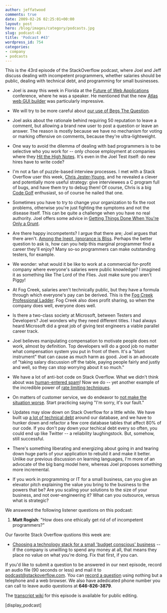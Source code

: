 ```yaml
---
author: jeffatwood
comments: true
date: 2009-02-26 02:25:01+00:00
layout: post
hero: /blog/images/category/podcasts.jpg
slug: podcast-43
title: 'Podcast #43'
wordpress_id: 754
categories:
- company
- podcasts
---
```



This is the 43rd episode of the StackOverflow podcast, where Joel and
Jeff discuss dealing with incompetent programmers, whether salaries should be public, dealing with technical debt, and programming for small businesses.






  * Joel is away this week in Florida at the [Future of Web Applications](http://events.carsonified.com/content) conference, where he was a speaker. He mentioned that the new [Atlas web GUI builder](http://280atlas.com/) was particularly impressive.


  * We will try to be more careful about [our use of Begs The Question](http://begthequestion.info/).


  * Joel asks about the rationale behind requiring 50 reputation to leave a comment, but allowing a brand new user to post a question or leave an answer. The reason is mostly because we have no mechanism for voting or marking offensive on comments, because they're ultra-lightweight.


  * One way to avoid the dilemma of dealing with bad programmers is to be selective who you work for -- only choose employment at companies where they [Hit the High Notes](http://www.joelonsoftware.com/articles/HighNotes.html). It's even in the Joel Test itself: do new hires have to write code?


  * I'm not a fan of puzzle-based interview processes. I met with a Stack Overflow user this week, [Chris Jester-Young](http://stackoverflow.com/users/13/chris-jester-young), and he revealed a clever and potentially more useful strategy: give interviewees a C program full of bugs, and have them try to debug them! Of course, Chris is a big [Code Golf](http://codegolf.com/) enthusiast, so of course he nailed that one.


  * Sometimes you have to try to change your organization to fix the root problems, otherwise you're just fighting the symptoms and not the disease itself. This can be quite a challenge when you have no real authority. Joel offers some advice in [Getting Things Done When You're Only a Grunt](http://www.joelonsoftware.com/articles/fog0000000332.html).


  * Are there happy incompetents? I argue that there are; Joel argues that there aren't. [Among the Inept, Ignorance is Bliss](http://www.nytimes.com/library/national/science/health/011800hth-behavior-incompetents.html). Perhaps the better question to ask is, how can you help this marginal programmer find a career they'll enjoy? Many so-so programmers can make outstanding testers, for example.


  * We wonder: what would it be like to work at a commercial for-profit company where everyone's salaries were public knowledge? I imagined it as something like The Lord of the Flies. Just make sure you aren't Piggy!  



  * At Fog Creek, salaries aren't technically public, but they have a formula through which everyone's pay can be derived. This is the [Fog Creek Professional Ladder](http://joelonsoftware.com/articles/Ladder.html). Fog Creek also does profit sharing, so when the company does well, everyone does well.


  * Is there a two-class society at Microsoft, between Testers and Developers? Joel wonders why they need different titles. I had always heard Microsoft did a great job of giving test engineers a viable parallel career track.


  * Joel believes manipulating compensation to motivate people does not work, almost by definition. Top developers will do a good job no matter what compensation system you put in front of them. It's a "blunt instrument" that can cause as much harm as good. Joel is an advocate of "taking salary discussion off the table, paying people fairly and justly and well, so they can stop worrying about it so much."


  * We have a lot of anti-bot code on Stack Overflow. What we didn't think about was [human-entered spam](http://blog.stackoverflow.com/2009/02/new-question-answer-rate-limits/)! Now we do -- yet another example of the incredible power of [rate limiting techniques](http://www.codinghorror.com/blog/archives/001228.html).


  * On matters of customer service, we do endeavor to [not make the situation worse](http://www.joelonsoftware.com/articles/customerservice.html). Start practicing saying "I'm sorry, it's our fault."


  * Updates may slow down on Stack Overflow for a little while. We have built up [a lot of technical debt](http://blogs.construx.com/blogs/stevemcc/archive/2007/11/01/technical-debt-2.aspx) around our database, and we have to hunker down and refactor a few core database tables that affect 80% of our code. If you don't pay down your techical debt every so often, you could end up like Twitter -- a reliability laughingstock. But, somehow, still successful.


  * There's something liberating and energizing about going in and tearing down huge parts of your application to rebuild it and make it better. Unlike our previous discussion on learning languages, I'm more of an advocate of the big bang model here, whereas Joel proposes something more incremental.


  * If you work in programming or IT for a small business, can you give an elevator pitch explaining the value you bring to the business to the powers that be? Are you scaling your solutions to the size of your business, and not over-engineering it? What can you outsource, versus what is strategic?  





We answered the following listener questions on this podcast:






  1. **Matt Rogish**: "How does one ethically get rid of of incompetent programmers?"




Our favorite Stack Overflow qustions this week are:






  * [Choosing a technology stack for a small 'budget conscious' business](http://stackoverflow.com/questions/513170/choosing-a-technology-stack-for-a-small-budget-conscious-business) -- if the company is unwilling to spend any money at all, that means they place no value on what you're doing. Fix that first, if you can.  





If you'd like to submit a question to be answered in our next episode, record an audio file (90 seconds or less) and mail it to [podcast@stackoverflow.com](mailto:podcast@stackoverflow.com). You can [record a question](http://blog.stackoverflow.com/index.php/2008/05/recording-podcast-questions-using-your-telephone/) using nothing but a telephone and a web browser. We also have adedicated phone number you can call to leave audio questions at **646-826-3879**.






The [transcript wiki](https://stackoverflow.fogbugz.com/default.asp?W29033) for this episode is available for public editing.






[display_podcast]

